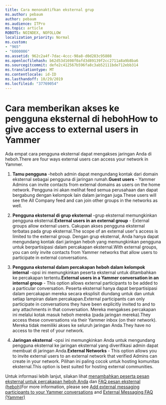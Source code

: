 ```yaml
---
title: Cara menonaktifkan eksternal grup
ms.author: pebaum
author: pebaum
ms.audience: ITPro
ms.topic: article
ROBOTS: NOINDEX, NOFOLLOW
localization_priority: Normal
ms.custom:
- "965"
- "6000006"
ms.assetid: 962c2a4f-7dac-4ccc-98a8-d0d283c95808
ms.openlocfilehash: b62d53d1698f0afd3d89139f2cc2711a8a9b8ba6
ms.sourcegitcommit: defe2c412567b596fa8c3ab52111bde712ebb314
ms.translationtype: MT
ms.contentlocale: id-ID
ms.lasthandoff: 10/29/2019
ms.locfileid: "37769054"
---
```

# <a name="how-to-give-access-to-external-users-in-yammer"></a><span data-ttu-id="1894a-102">Cara memberikan akses ke pengguna eksternal di heboh</span><span class="sxs-lookup"><span data-stu-id="1894a-102">How to give access to external users in Yammer</span></span>

<span data-ttu-id="1894a-103">Ada empat cara pengguna eksternal dapat mengakses jaringan Anda di heboh.</span><span class="sxs-lookup"><span data-stu-id="1894a-103">There are four ways external users can access your network in Yammer.</span></span>
  
1. <span data-ttu-id="1894a-104">**Tamu pengguna** -heboh admin dapat mengundang kontak dari domain eksternal sebagai pengguna di jaringan rumah.</span><span class="sxs-lookup"><span data-stu-id="1894a-104">**Guest users** - Yammer Admins can invite contacts from external domains as users on the home network.</span></span> <span data-ttu-id="1894a-105">Pengguna ini akan melihat feed semua perusahaan dan dapat bergabung dengan kelompok lain dalam jaringan juga.</span><span class="sxs-lookup"><span data-stu-id="1894a-105">These users will see the All Company feed and can join other groups in the networks as well.</span></span>

2. <span data-ttu-id="1894a-106">**Pengguna eksternal di grup eksternal** -grup eksternal memungkinkan pengguna eksternal.</span><span class="sxs-lookup"><span data-stu-id="1894a-106">**External users in an external group** - External groups allow external users.</span></span> <span data-ttu-id="1894a-107">Cakupan akses pengguna eksternal terbatas pada grup eksternal.</span><span class="sxs-lookup"><span data-stu-id="1894a-107">The scope of an external user's access is limited to the external group.</span></span> <span data-ttu-id="1894a-108">Dengan grup eksternal, Anda hanya dapat mengundang kontak dari jaringan heboh yang memungkinkan pengguna untuk berpartisipasi dalam percakapan eksternal.</span><span class="sxs-lookup"><span data-stu-id="1894a-108">With external groups, you can only invite contacts from Yammer networks that allow users to participate in external conversations.</span></span>

3. <span data-ttu-id="1894a-109">**Pengguna eksternal dalam percakapan heboh dalam kelompok internal** -opsi ini memungkinkan peserta eksternal untuk ditambahkan ke percakapan tertentu.</span><span class="sxs-lookup"><span data-stu-id="1894a-109">**External users in a Yammer conversation in an internal group** - This option allows external participants to be added to a particular conversation.</span></span> <span data-ttu-id="1894a-110">Peserta eksternal hanya dapat berpartisipasi dalam percakapan mereka secara eksplisit diundang untuk dan untuk setiap lampiran dalam percakapan.</span><span class="sxs-lookup"><span data-stu-id="1894a-110">External participants can only participate in conversations they have been explicitly invited to and to any attachments in that conversation.</span></span> <span data-ttu-id="1894a-111">Mereka mengakses percakapan ini melalui kotak masuk heboh mereka (pada jaringan mereka).</span><span class="sxs-lookup"><span data-stu-id="1894a-111">They access these conversations via their Yammer inbox (on their network).</span></span> <span data-ttu-id="1894a-112">Mereka tidak memiliki akses ke seluruh jaringan Anda.</span><span class="sxs-lookup"><span data-stu-id="1894a-112">They have no access to the rest of your network.</span></span>

4. <span data-ttu-id="1894a-113">**Jaringan eksternal** -opsi ini memungkinkan Anda untuk mengundang pengguna eksternal ke jaringan eksternal yang diverifikasi admin dapat membuat di jaringan Anda.</span><span class="sxs-lookup"><span data-stu-id="1894a-113">**External Networks** - This option allows you to invite external users to an external network that verified Admins can create in your network.</span></span> <span data-ttu-id="1894a-114">Pilihan ini paling cocok untuk hosting komunitas eksternal.</span><span class="sxs-lookup"><span data-stu-id="1894a-114">This option is best suited for hosting external communities.</span></span>

<span data-ttu-id="1894a-115">Untuk informasi lebih lanjut, silakan lihat [menambahkan peserta pesan eksternal untuk percakapan heboh Anda](https://docs.microsoft.com/yammer/work-with-external-users/add-external-participants) dan [FAQ pesan eksternal (heboh)](https://docs.microsoft.com/yammer/work-with-external-users/external-messaging-faq)</span><span class="sxs-lookup"><span data-stu-id="1894a-115">For more information, please see [Add external messaging participants to your Yammer conversations](https://docs.microsoft.com/yammer/work-with-external-users/add-external-participants) and [External Messaging FAQ (Yammer)](https://docs.microsoft.com/yammer/work-with-external-users/external-messaging-faq)</span></span>
  
